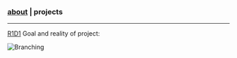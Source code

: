 ### [about](https://abradaric.me)   |   projects
* * *
[R1D1](https://abradaric.me/r1d1)
Goal and reality of project:

![Branching](https://i.imgur.com/ScOMKnT.png)
